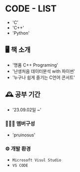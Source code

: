 ﻿# CODE - LIST
- 'C'
- 'C++'
- 'Python'

## 🖥️ 책 소개
- '명품 C++ Programing'
- '난생처음 데이터분석 with 파이썬'
- '누구나 쉽게 즐기는 C언어 콘서트'
  
## 🕰️ 공부 기간
* '23.09.02일 ~'

### 🧑‍🤝‍🧑 맴버구성
 - 'pruinosus'

### ⚙️ 개발 환경
- `Microsoft Visul Studio`
- `VS CODE`
